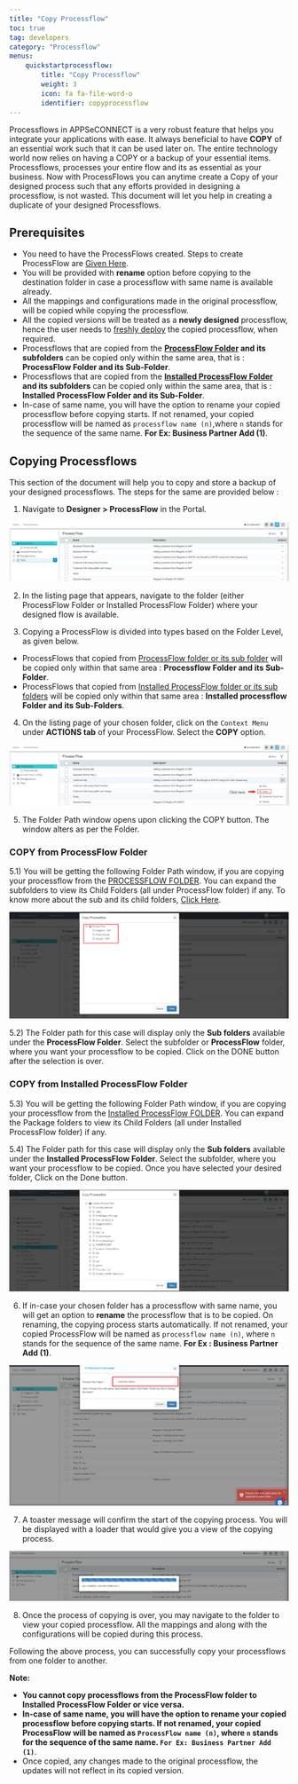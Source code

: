 ```yaml
---
title: "Copy Processflow"
toc: true
tag: developers
category: "Processflow"
menus: 
    quickstartprocessflow:
        title: "Copy Processflow"
        weight: 3
        icon: fa fa-file-word-o
        identifier: copyprocessflow
---
```


Processflows in APPSeCONNECT is a very robust feature that helps you integrate your applications with ease. It always beneficial to have **COPY** of an essential work such that it can be used later on.
The entire technology world now relies on having a COPY or a backup of your essential items. Processflows, processes your entire flow and its as essential as your business. Now with ProcessFlows you can anytime create a Copy of your designed process such that any efforts provided in designing a processflow, is not wasted.
This document will let you help in creating a duplicate of your designed Processflows.

## Prerequisites

- You need to have the ProcessFlows created. Steps to create ProcessFlow are [Given Here](/getting%20started/create-your-first-processflow/).
- You will be provided with **rename** option before copying to the destination folder in case a processflow with same name is available already.
- All the mappings and configurations made in the original processflow, will be copied while copying the processflow.
- All the copied versions will be treated as a **newly designed** processflow, hence the user needs to [freshly deploy](/processflow/deploying-and-executing-processflow/) the copied processflow, when required.
- Processflows that are copied from the **[ProcessFlow Folder](/processflow/processflow-listing-page/#process-flow-folder) and its subfolders** can be copied only within the same area, that is : **ProcessFlow Folder and its Sub-Folder**.
- Processflows that are copied from the **[Installed ProcessFlow Folder](/processflow/processflow-listing-page/#installed-process-flows-folder) and its subfolders** can be copied only within the same area, that is : **Installed ProcessFlow Folder and its Sub-Folder**.
- In-case of same name, you will have the option to rename your copied processflow before copying starts. If not renamed, your copied processflow will be named as `processflow name (n)`,where `n` stands for the sequence of the same name. **For Ex: Business Partner Add (1)**.

## Copying Processflows

This section of the document will help you to copy and store a backup of your designed processflows. The steps for the same are provided below :

1) Navigate to **Designer > ProcessFlow** in the Portal.

![copypf1](\staticfiles\processflow\media\copy1.png)

2) In the listing page that appears, navigate to the folder (either ProcessFlow Folder or Installed ProcessFlow Folder) where your designed flow is available.

3) Copying a ProcessFlow is divided into types based on the Folder Level, as given below.

- ProcessFlows that copied from [ProcessFlow folder or its sub folder](/processflow/processflow-listing-page/#process-flow-folder) will be copied only within that same area : **Processflow Folder and its Sub-Folder**.
- ProcessFlows that copied from [Installed ProcessFlow folder or its sub folders](/processflow/processflow-listing-page/#installed-process-flows-folder) will be copied only within that same area : **Installed processflow Folder and its Sub-Folders**.

4) On the listing page of your chosen folder, click on the `Context Menu` under **ACTIONS tab** of your ProcessFlow. Select the **COPY** option.

![copypf2](\staticfiles\processflow\media\copy2.png)

5) The Folder Path window opens upon clicking the COPY button. The window alters as per the Folder.

### COPY from ProcessFlow Folder

5.1) You will be getting the following Folder Path window, if you are copying your processflow from the [PROCESSFLOW FOLDER](/processflow/processflow-listing-page/#process-flow-folder). You can expand the subfolders to view its Child Folders (all under ProcessFlow folder) if any. To know more about the sub and its child folders, [Click Here](/processflow/processflow-listing-page/#steps-to-create-child-folders-in-the-listing-page).

![copypf3](\staticfiles\processflow\media\copy3.png)

5.2) The Folder path for this case will display only the **Sub folders** available under the **ProcessFlow Folder**. Select the subfolder or **ProcessFlow** folder, where you want your processflow to be copied. Click on the DONE button after the selection is over.


### COPY from Installed ProcessFlow Folder

5.3) You will be getting the following Folder Path window, if you are copying your processflow from the [Installed ProcessFlow FOLDER](/processflow/processflow-listing-page/#process-flow-folder). You can expand the Package folders to view its Child Folders (all under Installed ProcessFlow folder) if any.

5.4) The Folder path for this case will display only the **Sub folders** available under the **Installed ProcessFlow Folder**. Select the subfolder, where you want your processflow to be copied. Once you have selected your desired folder, Click on the Done button.

![copy4](\staticfiles\processflow\media\copy4.png)

6) If in-case your chosen folder has a processflow with same name, you will get an option to **rename** the processflow that is to be copied. On renaming, the copying process starts automatically.
If not renamed, your copied ProcessFlow will be named as `processflow name (n)`, where `n` stands for the sequence of the same name. **For Ex : Business Partner Add (1)**.

![copypf7](\staticfiles\processflow\media\copy5.png)

7) A toaster message will confirm the start of the copying process. You will be displayed with a loader that would give you a view of the copying process.

![copypf6](\staticfiles\processflow\media\copy6.png)

8) Once the process of copying is over, you may navigate to the folder to view your copied processflow. All the mappings and along with the configurations will be copied during this process.

Following the above process, you can successfully copy your processflows from one folder to another.

**Note:**

- **You cannot copy processflows from the ProcessFlow folder to Installed ProcessFlow Folder or vice versa.**
- **In-case of same name, you will have the option to rename your copied processflow before copying starts. If not renamed, your copied ProcessFlow will be named as `ProcessFlow name (n)`, where `n` stands for the sequence of the same name. `For Ex: Business Partner Add (1)`**.
- Once copied, any changes made to the original processflow, the updates will not reflect in its copied version.


